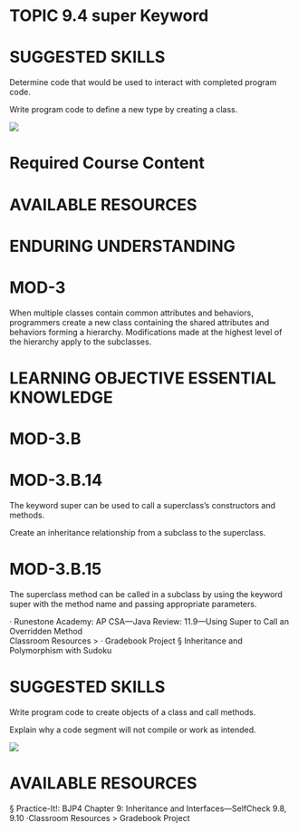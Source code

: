 # TOPIC 9.4 super Keyword  

# SUGGESTED SKILLS  

Determine code that would be used to interact with completed program code.  

Write program code to define a new type by creating a class.  

![](images/444862c29ee7c0cfecbae7fb991b969cfff3e3f36220187fe0aa2548e2db3eda.jpg)  

# Required Course Content  

# AVAILABLE RESOURCES  

# ENDURING UNDERSTANDING  

# MOD-3  

When multiple classes contain common attributes and behaviors, programmers create a new class containing the shared attributes and behaviors forming a hierarchy. Modifications made at the highest level of the hierarchy apply to the subclasses.  

# LEARNING OBJECTIVE ESSENTIAL KNOWLEDGE  

# MOD-3.B  

# MOD-3.B.14  

The keyword super can be used to call a superclass’s constructors and methods.  

Create an inheritance relationship from a subclass to the superclass.  

# MOD-3.B.15  

The superclass method can be called in a subclass by using the keyword super with the method name and passing appropriate parameters.  

· Runestone Academy: AP CSA—Java Review: 11.9—Using Super to Call an Overridden Method   
Classroom Resources > · Gradebook Project § Inheritance and Polymorphism with Sudoku  

# SUGGESTED SKILLS  

Write program code to create objects of a class and call methods.  

Explain why a code segment will not compile or work as intended.  

![](images/da85d9a3173d0d80f65cdf8beb8d2e1288fde7fb29be325eebe83b278a5bac95.jpg)  

# AVAILABLE RESOURCES  

§ Practice-It!: BJP4 Chapter 9: Inheritance and Interfaces—SelfCheck 9.8, 9.10 ·Classroom Resources $>$ Gradebook Project